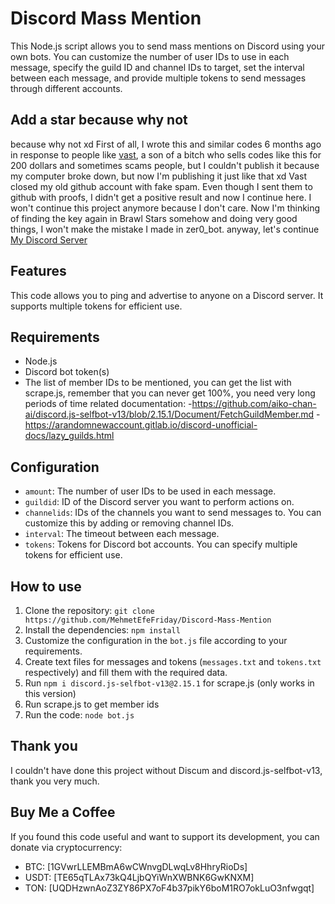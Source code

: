 # Discord Mass Mention
This Node.js script allows you to send mass mentions on Discord using your own bots. You can customize the number of user IDs to use in each message, specify the guild ID and channel IDs to target, set the interval between each message, and provide multiple tokens to send messages through different accounts.

## Add a star because why not
because why not xd 
First of all, I wrote this and similar codes 6 months ago in response to people like [vast](https://github.com/imvast), a son of a bitch who sells codes like this for 200 dollars and sometimes scams people, but I couldn't publish it because my computer broke down, but now I'm publishing it just like that xd
Vast closed my old github account with fake spam.
Even though I sent them to github with proofs, I didn't get a positive result and now I continue here.
I won't continue this project anymore because I don't care.
Now I'm thinking of finding the key again in Brawl Stars somehow and doing very good things, I won't make the mistake I made in zer0_bot. anyway, let's continue
[My Discord Server](https://discord.gg/HMESXRwX2Z)

## Features
This code allows you to ping and advertise to anyone on a Discord server. It supports multiple tokens for efficient use.

## Requirements
- Node.js
- Discord bot token(s)
- The list of member IDs to be mentioned, you can get the list with scrape.js, remember that you can never get 100%, you need very long periods of time related documentation:
-https://github.com/aiko-chan-ai/discord.js-selfbot-v13/blob/2.15.1/Document/FetchGuildMember.md
-https://arandomnewaccount.gitlab.io/discord-unofficial-docs/lazy_guilds.html

## Configuration
- `amount`: The number of user IDs to be used in each message.
- `guildid`: ID of the Discord server you want to perform actions on.
- `channelids`: IDs of the channels you want to send messages to. You can customize this by adding or removing channel IDs.
- `interval`: The timeout between each message.
- `tokens`: Tokens for Discord bot accounts. You can specify multiple tokens for efficient use.

## How to use
1. Clone the repository: `git clone https://github.com/MehmetEfeFriday/Discord-Mass-Mention`
2. Install the dependencies: `npm install`
3. Customize the configuration in the `bot.js` file according to your requirements.
4. Create text files for messages and tokens (`messages.txt` and `tokens.txt` respectively) and fill them with the required data.
5. Run `npm i discord.js-selfbot-v13@2.15.1` for scrape.js (only works in this version)
6. Run scrape.js to get member ids
7. Run the code: `node bot.js`

## Thank you
I couldn't have done this project without Discum and discord.js-selfbot-v13, thank you very much.

## Buy Me a Coffee
If you found this code useful and want to support its development, you can donate via cryptocurrency:
- BTC: [1GVwrLLEMBmA6wCWnvgDLwqLv8HhryRioDs]
- USDT: [TE65qTLAx73kQ4LjbQYiWnXWBNK6GwKNXM]
- TON: [UQDHzwnAoZ3ZY86PX7oF4b37pikY6boM1RO7okLuO3nfwgqt]
